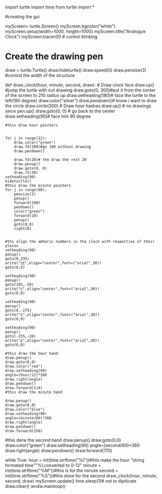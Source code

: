 import turtle
import time
from turtle import *

#creating the gui 

myScreen= turtle.Screen()
myScreen.bgcolor("white")
myScreen.setup(width=1000, height=1000)
myScreen.title("Analogue Clock")
myScreen.tracer(0)  # control blinking

# Create the drawing pen
draw = turtle.Turtle()
draw.hideturtle()
draw.speed(0)
draw.pensize(3) #control the width of the structure


def draw_clock(hour, minute, second, draw):
    # Draw clock face
    draw.up() #jump the turtle with out drawing
    draw.goto(0, 300)#put it from the center of the screen to 210 radius up
    draw.setheading(180)# face the turtle to the left(180 degree)
    draw.color("silver")
    draw.pendown()# know i want to draw the circle
    draw.circle(300)
    # Draw hour hashes
    draw.up() # no drawings since pen.up()
    draw.goto(0, 0) # go back to the center
    draw.setheading(90)# face him 90 degree

    #this draw hour pointers
    
    
    for i in range(12):
        draw.color("green")
        draw.fd(280)#go 190 without drawing 
        draw.pendown()

        draw.fd(20)# the draw the rest 20 
        draw.penup()
        draw.goto(0, 0)
        draw.rt(30)
    setheading(90)
    hideturtle()
    #this draw the minute pointers 
    for j in range(60):
        pensize(2)
        penup()
        forward(290)
        pendown()
        color("green")
        forward(10)
        penup()
        goto(0,0)
        right(6)

        
    #thi align the amharic numbers in the clock with respective of their places
    setheading(90)
    penup()
    goto(0,235)
    write("፲፪",align="center",font=("arial",30))
    goto(0,0)

    setheading(90)
    penup()
    goto(265,-20)
    write("፫",align="center",font=("arial",30))
    goto(0,0)

    setheading(90)
    penup()
    goto(0,-275)
    write("፮",align="center",font=("arial",30))
    goto(0,0)

    setheading(90)
    penup()
    goto(-255,-20)
    write("፱",align="center",font=("arial",30))
    goto(0,0)
    
    #this draw the hour hand
    draw.penup()
    draw.goto(0,0)
    draw.color("red")
    draw.setheading(90)
    angle=(hour/12)*360
    draw.right(angle)
    draw.pendown()
    draw.forward(114)
    #this draw the minute hand

    draw.penup()
    draw.goto(0,0)
    draw.color("blue")
    draw.setheading(90)
    angle=(minute/60)*360
    draw.right(angle)
    draw.pendown()
    draw.forward(150)

#this darw the second hand 
    draw.penup()
    draw.goto(0,0)
    draw.color("green")
    draw.setheading(90)
    angle=(second/60)*360
    draw.right(angle)
    draw.pendown()
    draw.forward(170)


    
while True:
    hour = int(time.strftime("%I"))#this make the hour "string formated time""%I,converted to 0-12"
    minute = int(time.strftime("%M"))#this is for the minute
    second = int(time.strftime("%S"))#this done for the second
    draw_clock(hour, minute, second, draw)
    myScreen.update()
    time.sleep(1)# not to dipilicate 
    draw.clear()
wndw.mainloop()
